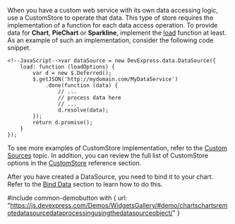 When you have a custom web service with its own data accessing logic, use a CustomStore to operate that data. This type of store requires the implementation of a function for each data access operation. To provide data for **Chart**, **PieChart** or **Sparkline**, implement the [load](/api-reference/30%20Data%20Layer/CustomStore/1%20Configuration/load.md '/Documentation/ApiReference/Data_Layer/CustomStore/Configuration/#load') function at least. As an example of such an implementation, consider the following code snippet.

	<!--JavaScript-->var dataSource = new DevExpress.data.DataSource({
		load: function (loadOptions) {
			var d = new $.Deferred();
			$.getJSON('http://mydomain.com/MyDataService')
				.done(function (data) {
					// ...
					// process data here
					// ...
					d.resolve(data); 
			});
			return d.promise();
		}
	});

To see more examples of CustomStore implementation, refer to the [Custom Sources](/concepts/30%20Data%20Layer/51%20Data%20Source%20Examples/3%20Custom%20Sources '/Documentation/Guide/Data_Layer/Data_Source_Examples/#Custom_Sources') topic. In addition, you can review the full list of CustomStore options in the [CustomStore](/api-reference/30%20Data%20Layer/CustomStore '/Documentation/ApiReference/Data_Layer/CustomStore/') reference section.

After you have created a DataSource, you need to bind it to your chart. Refer to the [Bind Data](/concepts/05%20Widgets/zz%20Common/10%20Data%20Visualization%20Widgets/85%20Charts%20-%20Data%20Binding/20%20Bind%20Data.md '/Documentation/Guide/Widgets/Common/Data_Visualization_Widgets/Charts_-_Data_Binding/Bind_Data/') section to learn how to do this.

#include common-demobutton with {
    url: "https://js.devexpress.com/Demos/WidgetsGallery/#demo/chartschartsremotedatasourcedataprocessingusingthedatasourceobject/"
}
